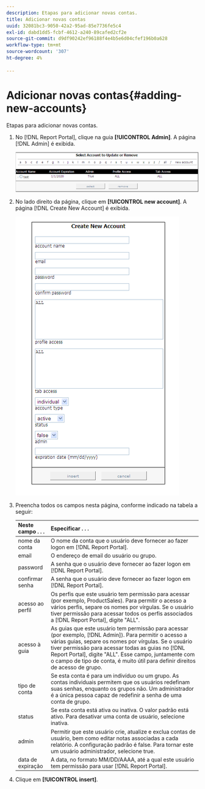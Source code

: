 ```yaml
---
description: Etapas para adicionar novas contas.
title: Adicionar novas contas
uuid: 32081bc3-9050-42a2-95ad-85e7736fe5c4
exl-id: dabd1dd5-fcbf-4612-a240-89cafed2cf2e
source-git-commit: d9df90242ef96188f4e4b5e6d04cfef196b0a628
workflow-type: tm+mt
source-wordcount: '307'
ht-degree: 4%

---
```


# Adicionar novas contas{#adding-new-accounts}

Etapas para adicionar novas contas.

1. No [!DNL Report Portal], clique na guia **[!UICONTROL Admin]**. A página [!DNL Admin] é exibida.

   ![](assets/report_admintag2.png)

1. No lado direito da página, clique em **[!UICONTROL new account]**. A página [!DNL Create New Account] é exibida.

   ![Informações da etapa](assets/rptPort_scrn_AdminTab_createUser.png)

1. Preencha todos os campos nesta página, conforme indicado na tabela a seguir:

   | Neste campo . . . | Especificar . . . |
   |---|---|
   | nome da conta | O nome da conta que o usuário deve fornecer ao fazer logon em [!DNL Report Portal]. |
   | email | O endereço de email do usuário ou grupo. |
   | password | A senha que o usuário deve fornecer ao fazer logon em [!DNL Report Portal]. |
   | confirmar senha | A senha que o usuário deve fornecer ao fazer logon em [!DNL Report Portal]. |
   | acesso ao perfil | Os perfis que este usuário tem permissão para acessar (por exemplo, ProductSales). Para permitir o acesso a vários perfis, separe os nomes por vírgulas. Se o usuário tiver permissão para acessar todos os perfis associados a [!DNL Report Portal], digite &quot;ALL&quot;. |
   | acesso à guia | As guias que este usuário tem permissão para acessar (por exemplo, [!DNL Admin]). Para permitir o acesso a várias guias, separe os nomes por vírgulas. Se o usuário tiver permissão para acessar todas as guias no [!DNL Report Portal], digite &quot;ALL&quot;. Esse campo, juntamente com o campo de tipo de conta, é muito útil para definir direitos de acesso de grupo. |
   | tipo de conta | Se esta conta é para um indivíduo ou um grupo. As contas individuais permitem que os usuários redefinam suas senhas, enquanto os grupos não. Um administrador é a única pessoa capaz de redefinir a senha de uma conta de grupo. |
   | status | Se esta conta está ativa ou inativa. O valor padrão está ativo. Para desativar uma conta de usuário, selecione inativa. |
   | admin | Permitir que este usuário crie, atualize e exclua contas de usuário, bem como editar notas associadas a cada relatório. A configuração padrão é false. Para tornar este um usuário administrador, selecione true. |
   | data de expiração | A data, no formato MM/DD/AAAA, até a qual este usuário tem permissão para usar [!DNL Report Portal]. |

1. Clique em **[!UICONTROL insert]**.
